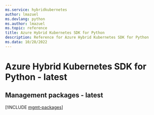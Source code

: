 ```yaml
---
ms.service: hybridkubernetes
author: lmazuel
ms.devlang: python
ms.author: lmazuel
ms.topic: reference
title: Azure Hybrid Kubernetes SDK for Python
description: Reference for Azure Hybrid Kubernetes SDK for Python
ms.data: 10/28/2022
---
```

# Azure Hybrid Kubernetes SDK for Python - latest

## Management packages - latest
[!INCLUDE [mgmt-packages](hybrid-kubernetes-mgmt-index.md)]